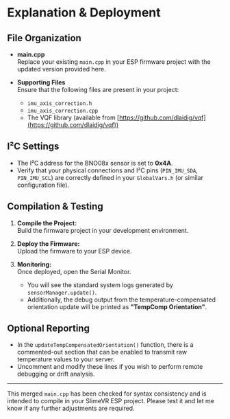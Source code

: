 # Explanation & Deployment

## File Organization

- **main.cpp**  
  Replace your existing `main.cpp` in your ESP firmware project with the updated version provided here.
  
- **Supporting Files**  
  Ensure that the following files are present in your project:
  - `imu_axis_correction.h`
  - `imu_axis_correction.cpp`
  - The VQF library (available from [https://github.com/dlaidig/vqf](https://github.com/dlaidig/vqf))

## I²C Settings

- The I²C address for the BNO08x sensor is set to **0x4A**.
- Verify that your physical connections and I²C pins (`PIN_IMU_SDA`, `PIN_IMU_SCL`) are correctly defined in your `GlobalVars.h` (or similar configuration file).

## Compilation & Testing

1. **Compile the Project:**  
   Build the firmware project in your development environment.

2. **Deploy the Firmware:**  
   Upload the firmware to your ESP device.

3. **Monitoring:**  
   Once deployed, open the Serial Monitor.  
   - You will see the standard system logs generated by `sensorManager.update()`.  
   - Additionally, the debug output from the temperature-compensated orientation update will be printed as **"TempComp Orientation"**.

## Optional Reporting

- In the `updateTempCompensatedOrientation()` function, there is a commented-out section that can be enabled to transmit raw temperature values to your server.
- Uncomment and modify these lines if you wish to perform remote debugging or drift analysis.

---

This merged `main.cpp` has been checked for syntax consistency and is intended to compile in your SlimeVR ESP project. Please test it and let me know if any further adjustments are required.
